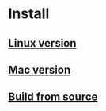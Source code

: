# Install


## [Linux version](./install/linux.md)
## [Mac version](./install/mac.md)
## [Build from source](./install/build.md)

